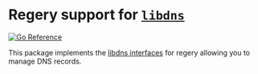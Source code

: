 Regery support for [`libdns`](https://github.com/libdns/libdns)
=======================

[![Go Reference](https://pkg.go.dev/badge/test.svg)](https://pkg.go.dev/github.com/libdns/)

This package implements the [libdns interfaces](https://github.com/libdns/libdns) for regery allowing you to manage DNS records.

